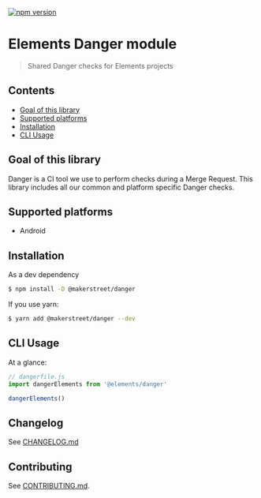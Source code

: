 [![npm version](https://badge.fury.io/js/@makerstreet%2Fdanger.svg)](https://badge.fury.io/js/@makerstreet%2Fdanger)

# Elements Danger module

> Shared Danger checks for Elements projects

## Contents

- [Goal of this library](#goal-of-this-library)
- [Supported platforms](#supported-platforms)
- [Installation](#installation)
- [CLI Usage](#cli-usage)

## Goal of this library

Danger is a CI tool we use to perform checks during a Merge Request. This library includes all our common and platform specific Danger checks.

## Supported platforms

- Android

## Installation

As a dev dependency

```bash
$ npm install -D @makerstreet/danger
```

If you use yarn:

```bash
$ yarn add @makerstreet/danger --dev
```

## CLI Usage

At a glance:

```js
// dangerfile.js
import dangerElements from '@elements/danger'

dangerElements()
```

## Changelog

See [CHANGELOG.md](CHANGELOG.md)

## Contributing

See [CONTRIBUTING.md](CONTRIBUTING.md).
